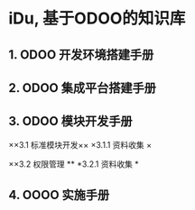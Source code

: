 # iDu, 基于ODOO的知识库

## 1. ODOO 开发环境搭建手册

## 2. ODOO 集成平台搭建手册

## 3. ODOO 模块开发手册
××3.1 标准模块开发××
×3.1.1 资料收集 ×

××3.2 权限管理 **
*3.2.1 资料收集 *

## 4. OOOO 实施手册
